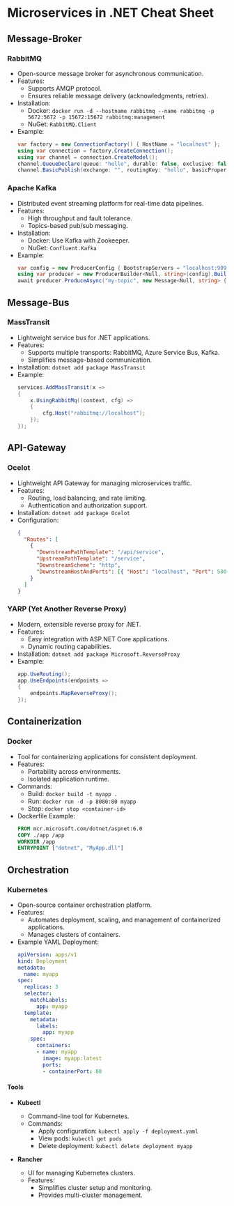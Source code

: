 
# Microservices in .NET Cheat Sheet

## Message-Broker

### RabbitMQ
- Open-source message broker for asynchronous communication.
- Features:
  - Supports AMQP protocol.
  - Ensures reliable message delivery (acknowledgments, retries).
- Installation:
  - Docker: `docker run -d --hostname rabbitmq --name rabbitmq -p 5672:5672 -p 15672:15672 rabbitmq:management`
  - NuGet: `RabbitMQ.Client`
- Example:
  ```csharp
  var factory = new ConnectionFactory() { HostName = "localhost" };
  using var connection = factory.CreateConnection();
  using var channel = connection.CreateModel();
  channel.QueueDeclare(queue: "hello", durable: false, exclusive: false, autoDelete: false, arguments: null);
  channel.BasicPublish(exchange: "", routingKey: "hello", basicProperties: null, body: Encoding.UTF8.GetBytes("Hello World!"));
  ```

### Apache Kafka
- Distributed event streaming platform for real-time data pipelines.
- Features:
  - High throughput and fault tolerance.
  - Topics-based pub/sub messaging.
- Installation:
  - Docker: Use Kafka with Zookeeper.
  - NuGet: `Confluent.Kafka`
- Example:
  ```csharp
  var config = new ProducerConfig { BootstrapServers = "localhost:9092" };
  using var producer = new ProducerBuilder<Null, string>(config).Build();
  await producer.ProduceAsync("my-topic", new Message<Null, string> { Value = "Hello Kafka!" });
  ```

## Message-Bus

### MassTransit
- Lightweight service bus for .NET applications.
- Features:
  - Supports multiple transports: RabbitMQ, Azure Service Bus, Kafka.
  - Simplifies message-based communication.
- Installation: `dotnet add package MassTransit`
- Example:
  ```csharp
  services.AddMassTransit(x =>
  {
      x.UsingRabbitMq((context, cfg) =>
      {
          cfg.Host("rabbitmq://localhost");
      });
  });
  ```

## API-Gateway

### Ocelot
- Lightweight API Gateway for managing microservices traffic.
- Features:
  - Routing, load balancing, and rate limiting.
  - Authentication and authorization support.
- Installation: `dotnet add package Ocelot`
- Configuration:
  ```json
  {
    "Routes": [
      {
        "DownstreamPathTemplate": "/api/service",
        "UpstreamPathTemplate": "/service",
        "DownstreamScheme": "http",
        "DownstreamHostAndPorts": [{ "Host": "localhost", "Port": 5001 }]
      }
    ]
  }
  ```

### YARP (Yet Another Reverse Proxy)
- Modern, extensible reverse proxy for .NET.
- Features:
  - Easy integration with ASP.NET Core applications.
  - Dynamic routing capabilities.
- Installation: `dotnet add package Microsoft.ReverseProxy`
- Example:
  ```csharp
  app.UseRouting();
  app.UseEndpoints(endpoints =>
  {
      endpoints.MapReverseProxy();
  });
  ```

## Containerization

### Docker
- Tool for containerizing applications for consistent deployment.
- Features:
  - Portability across environments.
  - Isolated application runtime.
- Commands:
  - Build: `docker build -t myapp .`
  - Run: `docker run -d -p 8080:80 myapp`
  - Stop: `docker stop <container-id>`
- Dockerfile Example:
  ```dockerfile
  FROM mcr.microsoft.com/dotnet/aspnet:6.0
  COPY ./app /app
  WORKDIR /app
  ENTRYPOINT ["dotnet", "MyApp.dll"]
  ```

## Orchestration

### Kubernetes
- Open-source container orchestration platform.
- Features:
  - Automates deployment, scaling, and management of containerized applications.
  - Manages clusters of containers.
- Example YAML Deployment:
  ```yaml
  apiVersion: apps/v1
  kind: Deployment
  metadata:
    name: myapp
  spec:
    replicas: 3
    selector:
      matchLabels:
        app: myapp
    template:
      metadata:
        labels:
          app: myapp
      spec:
        containers:
        - name: myapp
          image: myapp:latest
          ports:
          - containerPort: 80
  ```

#### Tools
- **Kubectl**
  - Command-line tool for Kubernetes.
  - Commands:
    - Apply configuration: `kubectl apply -f deployment.yaml`
    - View pods: `kubectl get pods`
    - Delete deployment: `kubectl delete deployment myapp`

- **Rancher**
  - UI for managing Kubernetes clusters.
  - Features:
    - Simplifies cluster setup and monitoring.
    - Provides multi-cluster management.